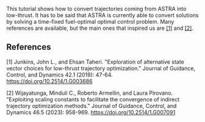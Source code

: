 This tutorial shows how to convert trajectories coming from ASTRA into low-thrust. It has to be said that ASTRA is currently able to convert solutions by solving a time-fixed fuel-optimal optimal control problem. Many references are available, but the main ones that inspired us are [[1]](#1) and [[2]](#2).

## References

<a id="1">[1]</a> 
Junkins, John L., and Ehsan Taheri. "Exploration of alternative state vector choices for low-thrust trajectory optimization." Journal of Guidance, Control, and Dynamics 42.1 (2019): 47-64.
<a href="https://doi.org/10.2514/1.G003686" target="_blank">https://doi.org/10.2514/1.G003686</a>

<a id="2">[2]</a> 
Wijayatunga, Minduli C., Roberto Armellin, and Laura Pirovano. "Exploiting scaling constants to facilitate the convergence of indirect trajectory optimization methods." Journal of Guidance, Control, and Dynamics 46.5 (2023): 958-969.
<a href="https://doi.org/10.2514/1.G007091" target="_blank">https://doi.org/10.2514/1.G007091</a>
